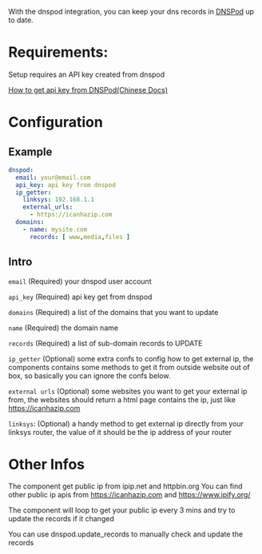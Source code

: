 With the dnspod integration, you can keep your dns records in [DNSPod](dnspod.com) up to date.

# Requirements:
Setup requires an API key created from dnspod

[How to get api key from DNSPod(Chinese Docs)](https://docs.dnspod.cn/account/5f2d466de8320f1a740d9ff3/)


# Configuration

## Example
```yaml
dnspod:
  email: your@email.com
  api_key: api key from dnspod
  ip_getter:
    linksys: 192.168.1.1
    external_urls: 
      - https://icanhazip.com
  domains:
    - name: mysite.com
      records: [ www,media,files ]
```

## Intro
`email` (Required) your dnspod user account

`api_key` (Required) api key get from dnspod

`domains` (Required) a list of the domains that you want to update

  `name` (Required) the domain name
	
  `records` (Required) a list of sub-domain records to UPDATE
	
`ip_getter` (Optional) some extra confs to config how to get external ip, the components contains some methods to get it from outside website out of box, so basically you can ignore the confs below.
	
  `external urls` (Optional) some websites you want to get your external ip from, the websites should return a html page contains the ip, just like https://icanhazip.com

  `linksys`: (Optional) a handy method to get external ip directly from your linksys router, the value of it should be the ip address of your router
	


# Other Infos

The component get public ip from ipip.net and httpbin.org
You can find other public ip apis from https://icanhazip.com and https://www.ipify.org/

The component will loop to get your public ip every 3 mins and try to update the records if it changed

You can use dnspod.update_records to manually check and update the records
